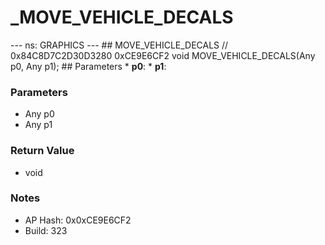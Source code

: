 # _MOVE_VEHICLE_DECALS

--- ns: GRAPHICS --- ## MOVE_VEHICLE_DECALS  // 0x84C8D7C2D30D3280 0xCE9E6CF2 void MOVE_VEHICLE_DECALS(Any p0, Any p1);   ## Parameters * **p0**: * **p1**:

### Parameters
* Any p0
* Any p1

### Return Value
* void

### Notes
* AP Hash: 0x0xCE9E6CF2
* Build: 323

